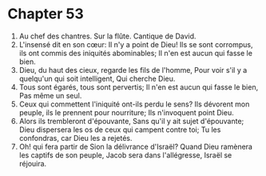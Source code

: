 # Chapter 53

1. Au chef des chantres. Sur la flûte. Cantique de David.
2. L'insensé dit en son cœur: Il n'y a point de Dieu! Ils se sont corrompus, ils ont commis des iniquités abominables; Il n'en est aucun qui fasse le bien.
3. Dieu, du haut des cieux, regarde les fils de l'homme, Pour voir s'il y a quelqu'un qui soit intelligent, Qui cherche Dieu.
4. Tous sont égarés, tous sont pervertis; Il n'en est aucun qui fasse le bien, Pas même un seul.
5. Ceux qui commettent l'iniquité ont-ils perdu le sens? Ils dévorent mon peuple, ils le prennent pour nourriture; Ils n'invoquent point Dieu.
6. Alors ils trembleront d'épouvante, Sans qu'il y ait sujet d'épouvante; Dieu dispersera les os de ceux qui campent contre toi; Tu les confondras, car Dieu les a rejetés.
7. Oh! qui fera partir de Sion la délivrance d'Israël? Quand Dieu ramènera les captifs de son peuple, Jacob sera dans l'allégresse, Israël se réjouira.


